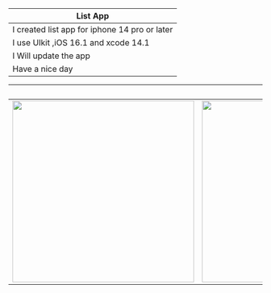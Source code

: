 
|List App | 
| ---|
|  I created list app for iphone 14 pro or later |
|  I use UIkit ,iOS 16.1 and xcode 14.1 |
|  I Will update the app|
|  Have a nice day |

|  |Screens|   | |
|----|----|----|---|
|<img src="https://user-images.githubusercontent.com/57291537/199673223-6c9318d1-c95a-45ab-a7be-95009d1d0d9f.gif" height="360"> | <img src="https://user-images.githubusercontent.com/57291537/199673219-02461843-7344-485f-87e0-e5abbbfc8478.gif" height="360"> | <img src="https://user-images.githubusercontent.com/57291537/199673212-845eb889-0773-4898-9aae-30b02a34fb86.gif" height="360">|<img src="https://user-images.githubusercontent.com/57291537/199677345-b48b353c-e542-4c5b-8583-b00795642e03.gif" height="360">|
